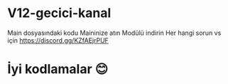 # V12-gecici-kanal
Main dosyasındaki kodu Maininize atın 
Modülü indirin 
Her hangi sorun vs için 
https://discord.gg/KZfAEjrPUF
# İyi kodlamalar 😊 
